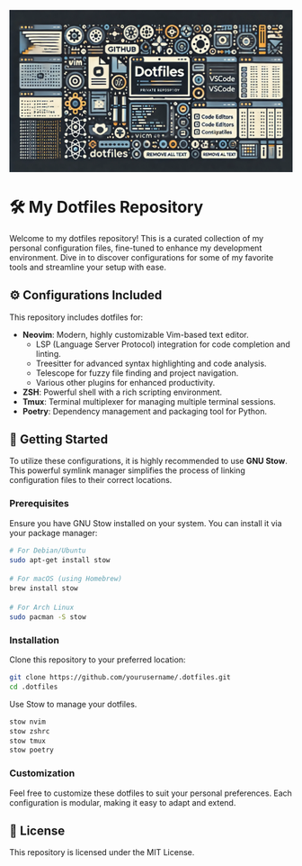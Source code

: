 ![Header Image](https://github.com/chris-scotty/.dotfiles/blob/main/img/header.webp)
# 🛠️ My Dotfiles Repository

Welcome to my dotfiles repository! This is a curated collection of my personal configuration files, fine-tuned to enhance my development environment. Dive in to discover configurations for some of my favorite tools and streamline your setup with ease.

## ⚙️ Configurations Included

This repository includes dotfiles for:

- **Neovim**: Modern, highly customizable Vim-based text editor.
   - LSP (Language Server Protocol) integration for code completion and linting.
   - Treesitter for advanced syntax highlighting and code analysis.
   - Telescope for fuzzy file finding and project navigation.
   - Various other plugins for enhanced productivity.
- **ZSH**: Powerful shell with a rich scripting environment.
- **Tmux**: Terminal multiplexer for managing multiple terminal sessions.
- **Poetry**: Dependency management and packaging tool for Python.

## 🚀 Getting Started

To utilize these configurations, it is highly recommended to use **GNU Stow**. This powerful symlink manager simplifies the process of linking configuration files to their correct locations.

### Prerequisites

Ensure you have GNU Stow installed on your system. You can install it via your package manager:

```sh
# For Debian/Ubuntu
sudo apt-get install stow

# For macOS (using Homebrew)
brew install stow

# For Arch Linux
sudo pacman -S stow
```

### Installation

Clone this repository to your preferred location:

```sh
git clone https://github.com/yourusername/.dotfiles.git
cd .dotfiles
```

Use Stow to manage your dotfiles.

```sh
stow nvim
stow zshrc
stow tmux
stow poetry
```

### Customization

Feel free to customize these dotfiles to suit your personal preferences. Each configuration is modular, making it easy to adapt and extend.

## 📄 License

This repository is licensed under the MIT License.
